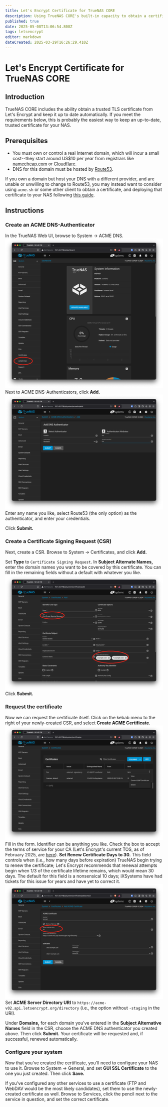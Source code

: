 ```yaml
---
title: Let's Encrypt Certificate for TrueNAS CORE
description: Using TrueNAS CORE's built-in capacity to obtain a certificate from Let's Encrypt
published: true
date: 2025-05-08T13:06:54.808Z
tags: letsencrypt
editor: markdown
dateCreated: 2025-03-29T16:26:29.410Z
---
```


# Let's Encrypt Certificate for TrueNAS CORE
## Introduction
TrueNAS CORE includes the ability obtain a trusted TLS certificate from Let's Encrypt and keep it up to date automatically.  If you meet the requirements below, this is probably the easiest way to keep an up-to-date, trusted certificate for your NAS.
## Prerequisites
* You must own or control a real Internet domain, which will incur a small cost--they start around US$10 per year from registrars like [namecheap.com](https://www.namecheap.com/) or [Cloudflare](https://www.cloudflare.com/).
* DNS for this domain must be hosted by [Route53](https://aws.amazon.com/route53/).

If you own a domain but host your DNS with a different provider, and are unable or unwilling to change to Route53, you may instead want to consider using `acme.sh` or some other client to obtain a certificate, and deploying that certificate to your NAS following [this guide](/fester/maintain-truenas/script-cert-core).
## Instructions
### Create an ACME DNS-Authenticator
In the TrueNAS Web UI, browse to System -> ACME DNS.
![core-acme-dns.png](/core-acme-dns.png)
Next to ACME DNS-Authenticators, click **Add.**
![core-acme-dns-add.png](/core-acme-dns-add.png)
Enter any name you like, select Route53 (the only option) as the authenticator, and enter your credentials.

Click **Submit.**
### Create a Certificate Signing Request (CSR)
Next, create a CSR.  Browse to System -> Certificates, and click **Add.**

Set **Type** to `Certificate Signing Request`.  In **Subject Alternate Names,** enter the domain names you want to be covered by this certificate.  You can fill in the remaining fields without a default with whatever you like.
![core-csr-add.png](/core-csr-add.png)
Click **Submit.**
### Request the certificate
Now we can request the certificate itself.  Click on the kebab menu to the right of your newly-created CSR, and select **Create ACME Certificate.**
![core-acme-request.png](/core-acme-request.png)
Fill in the form.  Identifier can be anything you like.  Check the box to accept the terms of service for your CA (Let's Encrypt's current TOS, as of February 2025, are [here](https://letsencrypt.org/documents/LE-SA-v1.5-February-24-2025.pdf)).  **Set Renew Certificate Days to 30.**  This field controls when (i.e., how many days before expiration) TrueNAS begin trying to renew the certificate; Let's Encrypt recommends that renewal attempts begin when 1/3 of the certificate lifetime remains, which would mean 30 days.  The default for this field is a nonsensical 10 days; iXSystems have had tickets for this issue for years and have yet to correct it.
![core-acme-cert.png](/core-acme-cert.png)
Set **ACME Server Directory URI** to `https://acme-v02.api.letsencrypt.org/directory` (i.e., the option without `-staging` in the URI).

Under **Domains,** for each domain you've entered in the **Subject Alternative Names** field in the CSR, choose the ACME DNS authenticator you created above.  Then click **Submit.**  Your certificate will be requested and, if successful, renewed automatically.
### Configure your system
Now that you've created the certificate, you'll need to configure your NAS to use it.  Browse to System -> General, and set **GUI SSL Certificate** to the one you just created.  Then click **Save.**

If you've configured any other services to use a certificate (FTP and WebDAV would be the most likely candidates), set them to use the newly-created certificate as well.  Browse to Services, click the pencil next to the service in question, and set the correct certificate.